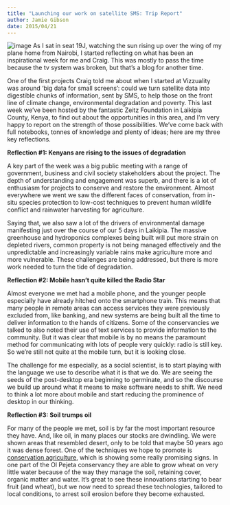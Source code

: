 ```yaml
---
title: "Launching our work on satellite SMS: Trip Report"
author: Jamie Gibson
date: 2015/04/21
---
```


![image](/assets/images/posts/63_a.jpg)
As I sat in seat 19J, watching the sun rising up over the wing of my plane home from Nairobi, I started reflecting on what has been an inspirational week for me and Craig. This was mostly to pass the time because the tv system was broken, but that’s a blog for another time.

One of the first projects Craig told me about when I started at Vizzuality was around ‘big data for small screens’: could we turn satellite data into digestible chunks of information, sent by SMS, to help those on the front line of climate change, environmental degradation and poverty. This last week we’ve been hosted by the fantastic Zeitz Foundation in Laikipia County, Kenya, to find out about the opportunities in this area, and I’m very happy to report on the strength of those possibilities. We’ve come back with full notebooks, tonnes of knowledge and plenty of ideas; here are my three key reflections.

**Reflection \#1: Kenyans are rising to the issues of degradation**

A key part of the week was a big public meeting with a range of government, business and civil society stakeholders about the project. The depth of understanding and engagement was superb, and there is a lot of enthusiasm for projects to conserve and restore the environment. Almost everywhere we went we saw the different faces of conservation, from in-situ species protection to low-cost techniques to prevent human wildlife conflict and rainwater harvesting for agriculture.

Saying that, we also saw a lot of the drivers of environmental damage manifesting just over the course of our 5 days in Laikipia. The massive greenhouse and hydroponics complexes being built will put more strain on depleted rivers, common property is not being managed effectively and the unpredictable and increasingly variable rains make agriculture more and more vulnerable. These challenges are being addressed, but there is more work needed to turn the tide of degradation.

**Reflection \#2: Mobile hasn’t quite killed the Radio Star**

Almost everyone we met had a mobile phone, and the younger people especially have already hitched onto the smartphone train. This means that many people in remote areas can access services they were previously excluded from, like banking, and new systems are being built all the time to deliver information to the hands of citizens. Some of the conservancies we talked to also noted their use of text services to provide information to the community. But it was clear that mobile is by no means the paramount method for communicating with lots of people very quickly: radio is still key. So we’re still not quite at the mobile turn, but it is looking close.

The challenge for me especially, as a social scientist, is to start playing with the language we use to describe what it is that we do. We are seeing the seeds of the post-desktop era beginning to germinate, and so the discourse we build up around what it means to make software needs to shift. We need to think a lot more about mobile and start reducing the prominence of desktop in our thinking.

**Reflection \#3: Soil trumps oil**

For many of the people we met, soil is by far the most important resource they have. And, like oil, in many places our stocks are dwindling. We were shown areas that resembled desert, only to be told that maybe 50 years ago it was dense forest. One of the techniques we hope to promote is [conservation agriculture](http://www.fao.org/ag/ca/), which is showing some really promising signs. In one part of the Ol Pejeta conservancy they are able to grow wheat on very little water because of the way they manage the soil, retaining cover, organic matter and water. It’s great to see these innovations starting to bear fruit (and wheat), but we now need to spread these technologies, tailored to local conditions, to arrest soil erosion before they become exhausted.
